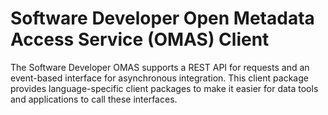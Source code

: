 <!-- SPDX-License-Identifier: CC-BY-4.0 -->
<!-- Copyright Contributors to the ODPi Egeria project. -->

# Software Developer Open Metadata Access Service (OMAS) Client

The Software Developer OMAS supports a REST API for requests and an event-based
interface for asynchronous integration.  This client
package provides language-specific client packages to make it easier
for data tools and applications to call these interfaces.